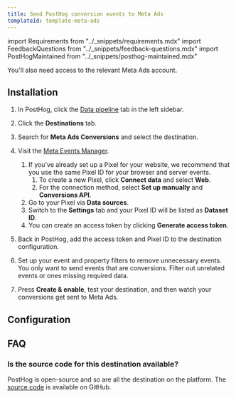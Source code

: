 ```yaml
---
title: Send PostHog conversion events to Meta Ads
templateId: template-meta-ads
---
```


import Requirements from "../_snippets/requirements.mdx"
import FeedbackQuestions from "../_snippets/feedback-questions.mdx"
import PostHogMaintained from "../_snippets/posthog-maintained.mdx"

<Requirements />

You'll also need access to the relevant Meta Ads account.

## Installation

1. In PostHog, click the [Data pipeline](https://us.posthog.com/pipeline/overview) tab in the left sidebar.

2. Click the **Destinations** tab.

3. Search for **Meta Ads Conversions** and select the destination.

4. Visit the [Meta Events Manager](https://business.facebook.com/events_manager2/overview).
   1. If you’ve already set up a Pixel for your website, we recommend that you use the same Pixel ID for your browser and server events.
      1. To create a new Pixel, click **Connect data** and select **Web**.
      2. For the connection method, select **Set up manually** and **Conversions API**.
   2. Go to your Pixel via **Data sources**.
   3. Switch to the **Settings** tab and your Pixel ID will be listed as **Dataset ID**.
   4. You can create an access token by clicking **Generate access token**.

5. Back in PostHog, add the access token and Pixel ID to the destination configuration.

6. Set up your event and property filters to remove unnecessary events. You only want to send events that are conversions. Filter out unrelated events or ones missing required data.

7. Press **Create & enable**, test your destination, and then watch your conversions get sent to Meta Ads.

<HideOnCDPIndex>

## Configuration

<TemplateParameters />

## FAQ

### Is the source code for this destination available?

PostHog is open-source and so are all the destination on the platform. The [source code](https://github.com/PostHog/posthog/blob/master/posthog/cdp/templates/meta_ads/template_meta_ads.py) is available on GitHub.

<PostHogMaintained />

<FeedbackQuestions />

</HideOnCDPIndex>
